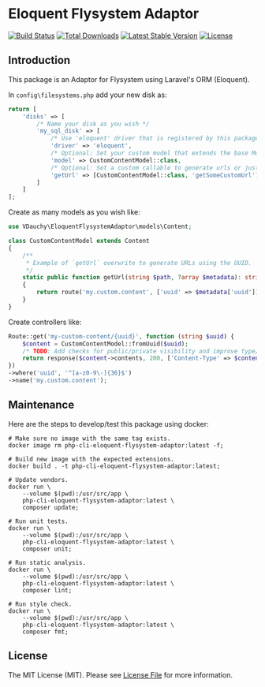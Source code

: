 # Eloquent Flysystem Adaptor

<p>
<a href="https://github.com/vdauchy/eloquent-flysystem-adaptor/actions"><img src="https://github.com/vdauchy/eloquent-flysystem-adaptor/workflows/tests/badge.svg" alt="Build Status"></a>
<a href="https://packagist.org/packages/vdauchy/eloquent-flysystem-adaptor"><img src="https://img.shields.io/packagist/dt/vdauchy/eloquent-flysystem-adaptor" alt="Total Downloads"></a>
<a href="https://packagist.org/packages/vdauchy/eloquent-flysystem-adaptor"><img src="https://img.shields.io/packagist/v/vdauchy/eloquent-flysystem-adaptor" alt="Latest Stable Version"></a>
<a href="https://packagist.org/packages/vdauchy/eloquent-flysystem-adaptor"><img src="https://img.shields.io/packagist/l/vdauchy/eloquent-flysystem-adaptor" alt="License"></a>
</p>

## Introduction

This package is an Adaptor for Flysystem using Laravel's ORM (Eloquent).

In `config\filesystems.php` add your new disk as:

```php
return [
    'disks' => [
        /* Name your disk as you wish */
        'my_sql_disk' => [
            /* Use 'eloquent' driver that is registered by this package. */
            'driver' => 'eloquent',
            /* Optional: Set your custom model that extends the base Model to use different tables per disk */
            'model' => CustomContentModel::class,
            /* Optional: Set a custom callable to generate urls or just overwrite the static method 'getUrl()' */
            'getUrl' => [CustomContentModel::class, 'getSomeCustomUrl']
        ]   
    ]
];
```

Create as many models as you wish like:
```php 
use VDauchy\EloquentFlysystemAdaptor\models\Content;

class CustomContentModel extends Content 
{
    /**
     * Example of `getUrl` overwrite to generate URLs using the UUID.
     */
    static public function getUrl(string $path, ?array $metadata): string
    {
        return route('my.custom.content', ['uuid' => $metadata['uuid']]);
    }
}
```

Create controllers like:
```php
Route::get('my-custom-content/{uuid}', function (string $uuid) {
    $content = CustomContentModel::fromUuid($uuid);
    /* TODO: Add checks for public/private visibility and improve type/mime handling */
    return response($content->contents, 200, ['Content-Type' => $content->mimetype]);
})
->where('uuid', '^[a-z0-9\-]{36}$')
->name('my.custom.content');
```

## Maintenance

Here are the steps to develop/test this package using docker:

```shell
# Make sure no image with the same tag exists.
docker image rm php-cli-eloquent-flysystem-adaptor:latest -f;

# Build new image with the expected extensions.
docker build . -t php-cli-eloquent-flysystem-adaptor:latest;

# Update vendors.
docker run \
    --volume $(pwd):/usr/src/app \
    php-cli-eloquent-flysystem-adaptor:latest \
    composer update;
    
# Run unit tests.
docker run \
    --volume $(pwd):/usr/src/app \
    php-cli-eloquent-flysystem-adaptor:latest \
    composer unit;
    
# Run static analysis.
docker run \
    --volume $(pwd):/usr/src/app \
    php-cli-eloquent-flysystem-adaptor:latest \
    composer lint;
    
# Run style check.
docker run \
    --volume $(pwd):/usr/src/app \
    php-cli-eloquent-flysystem-adaptor:latest \
    composer fmt;
```

## License

The MIT License (MIT). Please see [License File](LICENSE.md) for more information.